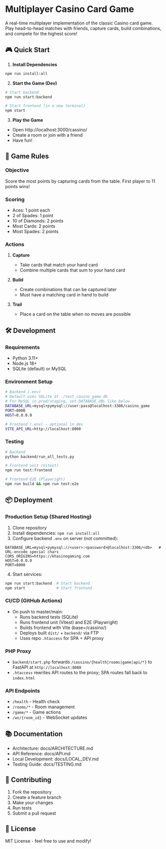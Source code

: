 # Multiplayer Casino Card Game

A real-time multiplayer implementation of the classic Casino card game. Play head-to-head matches with friends, capture cards, build combinations, and compete for the highest score!

## 🎮 Quick Start

1. **Install Dependencies**
```bash
npm run install:all
```

2. **Start the Game (Dev)**
```bash
# Start backend
npm run start:backend

# Start frontend (in a new terminal)
npm start
```

3. **Play the Game**
- Open http://localhost:3000/cassino/
- Create a room or join with a friend
- Have fun!

## 🎯 Game Rules

### Objective
Score the most points by capturing cards from the table. First player to 11 points wins!

### Scoring
- Aces: 1 point each
- 2 of Spades: 1 point
- 10 of Diamonds: 2 points
- Most Cards: 2 points
- Most Spades: 2 points

### Actions
1. **Capture**
   - Take cards that match your hand card
   - Combine multiple cards that sum to your hand card

2. **Build**
   - Create combinations that can be captured later
   - Must have a matching card in hand to build

3. **Trail**
   - Place a card on the table when no moves are possible

## 🛠️ Development

### Requirements
- Python 3.11+
- Node.js 18+
- SQLite (default) or MySQL

### Environment Setup
```bash
# Backend (.env)
# Default uses SQLite at ./test_casino_game.db
# For MySQL in prod/staging, set DATABASE_URL like below
DATABASE_URL=mysql+pymysql://user:pass@localhost:3306/casino_game
PORT=8000
HOST=0.0.0.0

# Frontend (.env) - optional in dev
VITE_API_URL=http://localhost:8000
```

### Testing
```bash
# Backend
python backend/run_all_tests.py

# Frontend unit (Vitest)
npm run test:frontend

# Frontend E2E (Playwright)
npm run build && npm run test:e2e
```

## 📦 Deployment

### Production Setup (Shared Hosting)
1. Clone repository
2. Install dependencies: `npm run install:all`
3. Configure backend `.env` on server (not committed):
```
DATABASE_URL=mysql+pymysql://<user>:<password>@localhost:3306/<db>   # URL-encode special chars
CORS_ORIGINS=https://khasinogaming.com
HOST=0.0.0.0
PORT=8000
```
4. Start services:
```bash
npm run start:backend  # Start backend
npm start              # Start frontend
```

### CI/CD (GitHub Actions)
- On push to master/main:
  - Runs backend tests (SQLite)
  - Runs frontend unit (Vitest) and E2E (Playwright)
  - Builds frontend with Vite (base=/cassino/)
  - Deploys built `dist/` + `backend/` via FTP
  - Uses repo `.htaccess` for SPA + API proxy

### PHP Proxy
- `backend/start.php` forwards `/cassino/{health|rooms|game|api/*}` to FastAPI at `http://localhost:8000`
- `.htaccess` rewrites API routes to the proxy; SPA routes fall back to `index.html`

### API Endpoints
- `/health` - Health check
- `/rooms/*` - Room management
- `/game/*` - Game actions
- `/ws/{room_id}` - WebSocket updates

## 📚 Documentation
- Architecture: docs/ARCHITECTURE.md
- API Reference: docs/API.md
- Local Development: docs/LOCAL_DEV.md
- Testing Guide: docs/TESTING.md

## 🤝 Contributing

1. Fork the repository
2. Create a feature branch
3. Make your changes
4. Run tests
5. Submit a pull request

## 📝 License

MIT License - feel free to use and modify!